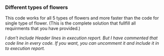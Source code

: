 ### Different types of flowers

This code works for all 5 types of flowers and more faster than the code for single type of flower. (This is the complete solution that fullfill all requirments that you have provided.)


_I don't include Header lines in execution report. But I have commented that code line in every code. If you want, you can uncomment it and include it in to execution report._
